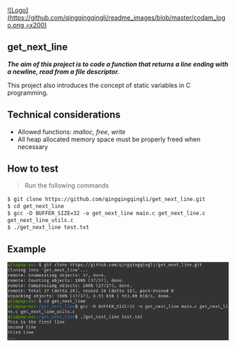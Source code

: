 
[![Logo](https://github.com/qingqingqingli/readme_images/blob/master/codam_logo.png =x200)](https://github.com/qingqingqingli/get_next_line)

## get_next_line
***The aim of this project is to code a function that returns a line ending with a newline, read from a file descriptor.***

This project also introduces the concept of static variables in C programming.

## Technical considerations

- Allowed functions: *malloc*, *free*, *write*
- All heap allocated memory space must be properly freed when necessary

## How to test
> Run the following commands

```shell
$ git clone https://github.com/qingqingqingli/get_next_line.git
$ cd get_next_line
$ gcc -D BUFFER_SIZE=32 -o get_next_line main.c get_next_line.c get_next_line_utils.c
$ ./get_next_line test.txt
```
## Example

![get_next_line_example](https://github.com/qingqingqingli/readme_images/blob/master/get_next_line_example.png)
